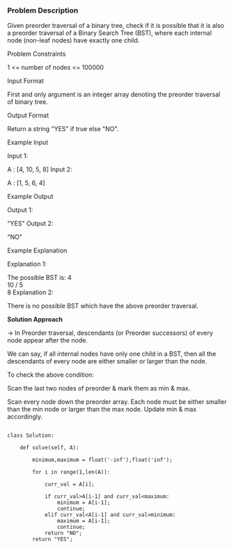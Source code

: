 ### Problem Description

Given preorder traversal of a binary tree, check if it is possible that it is also a preorder traversal of a Binary Search Tree (BST), where each internal node (non-leaf nodes) have exactly one child.



Problem Constraints

1 <= number of nodes <= 100000



Input Format

First and only argument is an integer array denoting the preorder traversal of binary tree.



Output Format

Return a string "YES" if true else "NO".



Example Input

Input 1:

 A : [4, 10, 5, 8]
Input 2:

 A : [1, 5, 6, 4]


Example Output

Output 1:

 "YES"
Output 2:

 "NO"


Example Explanation

Explanation 1:

 The possible BST is:
            4
             \
             10
             /
             5
              \
              8
Explanation 2:

 There is no possible BST which have the above preorder traversal.


**Solution Approach**

-> In Preorder traversal, descendants (or Preorder successors) of every node appear after the node.

We can say, if all internal nodes have only one child in a BST, then all the descendants of every node are either smaller or larger than the node.

To check the above condition:

Scan the last two nodes of preorder & mark them as min & max.

Scan every node down the preorder array. Each node must be either smaller than the min node or larger than the max node. Update min & max accordingly.


```

class Solution:

    def solve(self, A):

        minimum,maximum = float('-inf'),float('inf');

        for i in range(1,len(A)):

            curr_val = A[i];

            if curr_val>A[i-1] and curr_val<maximum:
                minimum = A[i-1];
                continue;
            elif curr_val<A[i-1] and curr_val>minimum:
                maximum = A[i-1];
                continue;
            return "NO";
        return "YES";


```
